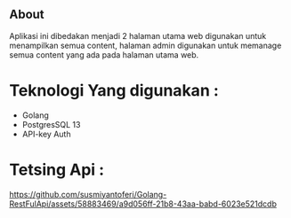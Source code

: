 ## About 
Aplikasi ini dibedakan menjadi 2 halaman utama web digunakan untuk menampilkan semua content, halaman admin digunakan untuk memanage semua content yang ada pada halaman utama web.
  
   # Teknologi Yang digunakan :
   * Golang
   * PostgresSQL 13
   * API-key Auth
   
# Tetsing Api :
https://github.com/susmiyantoferi/Golang-RestFulApi/assets/58883469/a9d056ff-21b8-43aa-babd-6023e521dcdb


